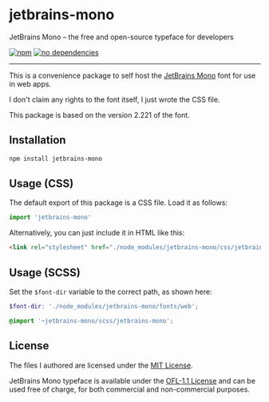 jetbrains-mono
===

JetBrains Mono – the free and open-source typeface for developers

[![npm][jetbrains-npm-badge]][jetbrains-npm-url]
[![no dependencies][jetbrains-dependencies-badge]][jetbrains-dependencies-url]

---

This is a convenience package to self host the [JetBrains Mono][jetbrains-site] font for use in web apps.

I don't claim any rights to the font itself, I just wrote the CSS file.

This package is based on the version 2.221 of the font.

Installation
---

```sh
npm install jetbrains-mono
```

Usage (CSS)
---

The default export of this package is a CSS file. Load it as follows:

```js
import 'jetbrains-mono'
```

Alternatively, you can just include it in HTML like this:

```html
<link rel="stylesheet" href="./node_modules/jetbrains-mono/css/jetbrains-mono.css">
```

Usage (SCSS)
---

Set the `$font-dir` variable to the correct path, as shown here:

```scss
$font-dir: './node_modules/jetbrains-mono/fonts/web';

@import '~jetbrains-mono/scss/jetbrains-mono';
```

License
---

The files I authored are licensed under the [MIT License][license].

JetBrains Mono typeface is available under the [OFL-1.1 License][font-license] and can be used free of charge, for both commercial and non-commercial purposes.

[jetbrains-npm-badge]: https://img.shields.io/npm/v/jetbrains-mono.svg?style=flat
[jetbrains-npm-url]: https://www.npmjs.com/package/jetbrains-mono
[jetbrains-dependencies-badge]: https://img.shields.io/librariesio/release/npm/jetbrains-mono?style=flat
[jetbrains-dependencies-url]: https://www.npmjs.com/package/jetbrains-mono?activeTab=dependencies
[jetbrains-site]: https://jetbrains.com/mono
[license]: https://github.com/mvasilkov/jetbrains-mono/blob/master/LICENSE
[font-license]: https://github.com/JetBrains/JetBrainsMono/blob/master/LICENSE
